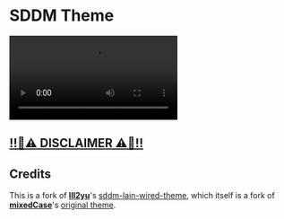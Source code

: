 # SDDM Theme
![](./showcase.mp4)

## [‼️🚨⚠️ DISCLAIMER ⚠️🚨‼️](../../README.md)

## Credits
This is a fork of [**lll2yu**](https://github.com/lll2yu)'s [sddm-lain-wired-theme](https://github.com/lll2yu/sddm-lain-wired-theme),
which itself is a fork of [**mixedCase**](https://gitlab.com/mixedCase)'s [original theme](https://gitlab.com/mixedCase/sddm-lain-wired-theme).
